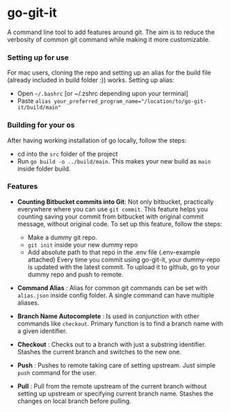# go-git-it

A command line tool to add features around git. The aim is to reduce the verbosity of common git command while making it more customizable.

### Setting up for use
For mac users, cloning the repo and setting up an alias for the build file (already included in build folder :)) works.
Setting up alias:
- Open `~/.bashrc` [or ~/.zshrc depending upon your terminal]
- Paste `alias your_preferred_program_name="/location/to/go-git-it/build/main"`

### Building for your os
After having working installation of go locally, follow the steps:
- cd into the `src` folder of the project
- Run `go build -o ../build/main`. This makes your new build as `main` inside folder build.

### Features
- **Counting Bitbucket commits into Git**: Not only bitbucket, practically everywhere where you can use `git commit`. This feature helps you counting saving your commit from bitbucket with original commit message, without original code. To set up this feature, follow the steps:
  - Make a dummy git repo.
  - `git init` inside your new dummy repo
  - Add absolute path to that repo in the .env file (.env-example attached)
Every time you commit using go-git-it, your dummy-repo is updated with the latest commit. To upload it to github, go to your dummy repo and push to remote.

- **Command Alias** : Alias for common git commands can be set with `alias.json` inside config folder. A single command can have multiple aliases.

- **Branch Name Autocomplete** : Is used in conjunction with other commands like `checkout`. Primary function is to find a branch name with a given identifier.

- **Checkout** : Checks out to a branch with just a substring identifier.
 Stashes the current branch and switches to the new one. 

- **Push** : Pushes to remote taking care of setting upstream. Just simple `push` command for the user.

- **Pull** : Pull from the remote upstream of the current branch without setting up upstream or specifying current branch name. Stashes the changes on local branch before pulling.